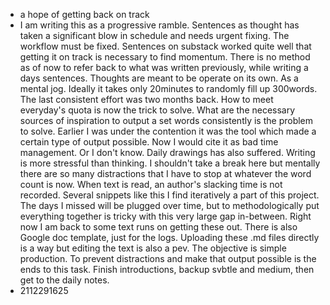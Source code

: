 * a hope of getting back on track
* I am writing this as a progressive ramble. Sentences as thought has taken a significant blow in schedule and needs urgent fixing. The workflow must be fixed. Sentences on substack worked quite well that getting it on track is necessary to find momentum. There is no method as of now to refer back to what was written previously, while writing a days sentences. Thoughts are meant to be operate on its own. As a mental jog. Ideally it takes only 20minutes to randomly fill up 300words. The last consistent effort was two months back. How to meet everyday's quota is now the trick to solve. What are the necessary sources of inspiration to output a set words consistently is the problem to solve. Earlier I was under the contention it was the tool which made a certain type of output possible. Now I would cite it as bad time management. Or I don't know. Daily drawings has also suffered. Writing is more stressful than thinking. I shouldn't take a break here but mentally there are so many distractions that I have to stop at whatever the word count is now. When text is read, an author's slacking time is not recorded. Several snippets like this I find iteratively a part of this project. The days I missed will be plugged over time, but to methodologically put everything together is tricky with this very large gap in-between. Right now I am back to some text runs on getting these out. There is also Google doc template, just for the logs. Uploading these .md files directly is a way but editing the text is also a pev. The objective is simple production. To prevent distractions and make that output possible is the ends to this task. Finish introductions, backup svbtle and medium, then get to the daily notes.
* 2112291625
